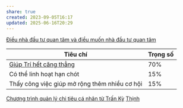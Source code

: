 ```yaml
---
share: true
created: 2023-09-05T16:17
updated: 2025-06-16T20:29
---
```

[Điều nhà đầu tư quan tâm và điều muốn nhà đầu tư quan tâm](../Qu%E1%BB%B9/%C4%90i%E1%BB%81u%20nh%C3%A0%20%C4%91%E1%BA%A7u%20t%C6%B0%20quan%20t%C3%A2m%20v%C3%A0%20%C4%91i%E1%BB%81u%20mu%E1%BB%91n%20nh%C3%A0%20%C4%91%E1%BA%A7u%20t%C6%B0%20quan%20t%C3%A2m.md)

| Tiêu chí                                      | Trọng số |
| --------------------------------------------- | -------- |
| [Giúp Trí hết căng thẳng](%F0%9F%93%90D%E1%BB%B1%20%C3%A1n/Gi%C3%BAp%20nhau%20tho%C3%A1t%20n%E1%BB%A3/Kh%C3%A1ch%20h%C3%A0ng/Kendy/Kendy%20c%E1%BA%A7n%20g%C3%AC.md)     | 70%      |
| Có thể linh hoạt hạn chót                     | 15%      |
| Thấy công việc giúp mở rộng thêm nhiều cơ hội | 15%      |

[Chương trình quản lý chi tiêu cá nhân từ Trấn Kỳ](../../../../../../%F0%9F%93%9CT%C3%A0i%20nguy%C3%AAn/Ch%E1%BB%8Dn%20s%E1%BA%A3n%20ph%E1%BA%A9m%20ph%C3%B9%20h%E1%BB%A3p/Ch%C6%B0%C6%A1ng%20tr%C3%ACnh%20qu%E1%BA%A3n%20l%C3%BD%20ti%E1%BB%81n/5%20T%C3%AAn%20ch%C6%B0%C6%A1ng%20tr%C3%ACnh/App%20qu%E1%BA%A3n%20l%C3%BD%20chi%20ti%C3%AAu/Ch%C6%B0%C6%A1ng%20tr%C3%ACnh%20qu%E1%BA%A3n%20l%C3%BD%20chi%20ti%C3%AAu%20c%C3%A1%20nh%C3%A2n%20t%E1%BB%AB%20Tr%E1%BA%A5n%20K%E1%BB%B3.md) 
[Thịnh](./Th%E1%BB%8Bnh.md)